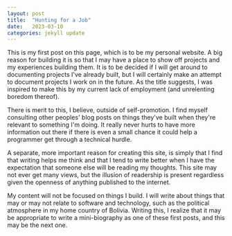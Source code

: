 ```yaml
---
layout: post
title:  "Hunting for a Job"
date:   2023-03-10
categories: jekyll update
---
```


This is my first post on this page, which is to be my personal website. A big reason for building it
is so that I may have a place to show off projects and my experiences building them. It is to be
decided if I will get around to documenting projects I've already built, but I will certainly make
an attempt to document projects I work on in the future. As the title suggests, I was inspired to
make this by my current lack of employment (and unrelenting boredom thereof).

There is merit to this, I believe, outside of self-promotion. I find myself consulting other
peoples' blog posts on things they've built when they're relevant to something I'm doing. It really
never hurts to have more information out there if there is even a small chance it could help a
programmer get through a technical hurdle.

A separate, more important reason for creating this site, is simply that I find that writing helps
me think and that I tend to write better when I have the expectation that someone else will be
reading my thoughts. This site may not ever get many views, but the illusion of readership is
present regardless given the openness of anything published to the internet.

My content will not be focused on things I build. I will write about things that may or may not
relate to software and technology, such as the political atmosphere in my home country of Bolivia.
Writing this, I realize that it may be appropriate to write a mini-biography as one of these first
posts, and this may be the next one. 